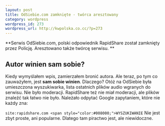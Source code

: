 ```yaml
--- 
layout: post
title: OdSiebie.com zamknięte - twórca aresztowany
category: wordpress
wordpress_id: 273
wordpress_url: http://kwpolska.co.cc/?p=273
---
```

**Serwis OdSiebie.com, polski odpowiednik RapidShare został zamknięty przez Policję. Aresztowano także twórcę serwisu. **

## Autor winien sam sobie?</span>

Kiedy wymyślałem wpis, zamierzałem bronić autora. Ale teraz, po tym co zauważyłem, jest **sam sobie winien**. Dlaczego? Otóż na OdSiebie była umieszczona wyszukiwarka, lista ostatnich plików audio wgranych do serwisu. Nie było moderacji. RapidShare też nie miał moderacji, ale plików znaleźć tak łatwo nie było. Należało odpytać Google zapytaniem, które nie każdy zna:

`site:rapidshare.com <span style="color:#008000;">WYSZUKIWANIE` 
Nie jest zbyt proste, ani popularne. Dlatego tam piractwo jest, ale niewidoczne.
